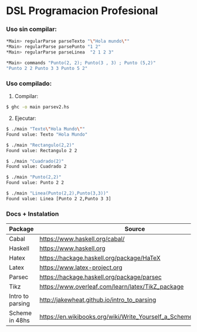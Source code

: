 # DSL Programacion Profesional

### Uso sin compilar:

```sh
*Main> regularParse parseTexto "\"Hola mundo\""
*Main> regularParse parsePunto "1 2"
*Main> regularParse parseLinea  "2 1 2 3"

*Main> commands "Punto(2, 2); Punto(3 , 3) ; Punto (5,2)"
"Punto 2 2 Punto 3 3 Punto 5 2"
```
### Uso compilado: 

1) Compilar:	

```sh
$ ghc -o main parsev2.hs
```

2) Ejecutar:

```sh
$ ./main "Texto\"Hola Mundo\""
Found value: Texto "Hola Mundo"

$ ./main "Rectangulo(2,2)"
Found value: Rectangulo 2 2

$ ./main "Cuadrado(2)"
Found value: Cuadrado 2

$ ./main "Punto(2,2)"
Found value: Punto 2 2

$ ./main "Linea(Punto(2,2),Punto(3,3))"
Found value: Linea [Punto 2 2,Punto 3 3]
```

### Docs + Instalation
| Package | Source |
| ------- | ------ |
| Cabal | https://www.haskell.org/cabal/ |
| Haskell | https://www.haskell.org |
| Hatex | https://hackage.haskell.org/package/HaTeX |
| Latex | https://www.latex-project.org |
| Parsec | https://hackage.haskell.org/package/parsec |
| Tikz | https://www.overleaf.com/learn/latex/TikZ_package |
| Intro to parsing | http://jakewheat.github.io/intro_to_parsing |
| Scheme in 48hs | https://en.wikibooks.org/wiki/Write_Yourself_a_Scheme_in_48_Hours |
